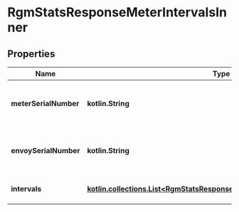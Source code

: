 
# RgmStatsResponseMeterIntervalsInner

## Properties
Name | Type | Description | Notes
------------ | ------------- | ------------- | -------------
**meterSerialNumber** | **kotlin.String** | Serial number of the revenue grade meter. | 
**envoySerialNumber** | **kotlin.String** | Serial number of the reporting envoy. | 
**intervals** | [**kotlin.collections.List&lt;RgmStatsResponseMeterIntervalsInnerIntervalsInner&gt;**](RgmStatsResponseMeterIntervalsInnerIntervalsInner.md) | Individual meter level interval. | 



